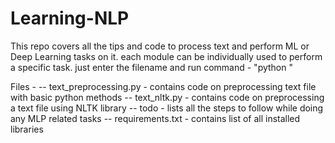 # Learning-NLP
This repo covers all the tips and code to process text and perform ML or Deep Learning tasks on it.
each module can be individually used to perform a specific task. just enter the filename and run command - "python <module name>"
  
Files -
-- text_preprocessing.py - contains code on preprocessing text file with basic python methods
-- text_nltk.py - contains code on preprocessing a text file using NLTK library
-- todo - lists all the steps to follow while doing any MLP related tasks
-- requirements.txt - contains list of all installed libraries
